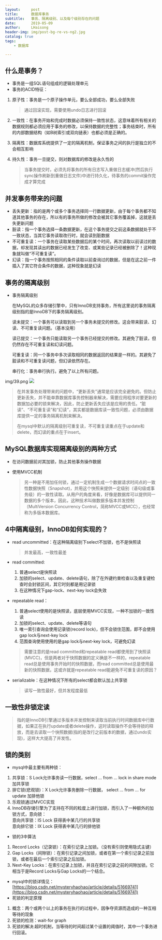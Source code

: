 ```yaml
---
layout:     post
title:      数据库事务
subtitle:   事务、隔离级别、以及每个级别存在的问题
date:       2019-05-09
author:     LHaisong
header-img: img/post-bg-re-vs-ng2.jpg
catalog: true
tags:
    - 数据库

---
```


## 什么是事务？

- 事务是一组SQL语句组成的逻辑处理单元
- 事务的ACID特征：

1. 原子性：事务是一个原子操作单元，要么全部成功，要么全部失败

   > 通过回滚实现，需要使用undo日志进行回滚

2. 一致性：在事务开始和完成时数据必须保持一致性状态，这意味着所有相关的数据规则都必须应用于事务的修改，以保持数据的完整性；事务结束时，所有的内部数据结构（如B树索引或双向链表）也都必须是正确的。

3. 隔离性：数据库系统提供了一定的隔离机制，保证事务之间的执行是独立的不会相互影响

4. 持久性：事务一旦提交，则对数据库的修改是永久性的

   > 当事务提交时，必须先将事务的所有日志写入重做日志缓冲(然后执行sync操作刷新到重做日志文件)中进行持久化，待事务的commit操作完成才算完成

## 并发事务带来的问题

- 丢失更新：指的是两个或多个事务选择同一行数据更新，由于每个事务都不知道其他事务的存在，所以有的事务所做的修改会被其它事务覆盖掉，这就是丢失更新问题
- 脏读：指一个事务选择一条数据更新，在这个事务提交之前这条数据就处于不一致状态，当其它事务读取改行时，就会读到脏数据
- 不可重复读：一个事务在读取某些数据后的某个时间，再次读取以前读过的数据，却发现其读出的数据已经发生了改变、或某些记录已经被删除了！这种现象就叫做“不可重复读”。
- 幻读：指一个事务按照相同的条件读取以前查询过的数据，但是在这之前一件插入了其它符合条件的数据，这种现象就是幻读

## 事务的隔离级别

- 事务隔离级别

  在MySQL的众多存储引擎中，只有InnoDB支持事务，所有这里说的事务隔离级别指的是InnoDB下的事务隔离级别。

  读未提交：一个事务可以读取到另一个事务未提交的修改。这会带来脏读、幻读、不可重复读问题。（基本没用）

  读已提交：一个事务只能读取另一个事务已经提交的修改。其避免了脏读，但仍然存在不可重复读和幻读问题。

  可重复读：同一个事务中多次读取相同的数据返回的结果是一样的。其避免了脏读和不可重复读问题，但幻读依然存在。

  串行化：事务串行执行。避免了以上所有问题。

img/39.png
  ![](https://raw.githubusercontent.com/LHaisong/LHaisong.github.io/tree/master/img/39.png)

> 在并发事务处理带来的问题中，“更新丢失”通常是应该完全避免的。但防止更新丢失，并不能单靠数据库事务控制器来解决，需要应用程序对要更新的数据加必要的锁来解决，因此，防止更新丢失应该是应用的责任。“脏读”、“不可重复读”和“幻读”，其实都是数据库读一致性问题，必须由数据库提供一定的事务隔离机制来解决。
>
> 在mysql中默认的隔离级别可重复读，不可重复读重点在于update和delete，而幻读的重点在于insert。

## MySQL数据库实现隔离级别的两种方式

- 在访问数据前对其加锁，防止其他事务操作数据

- 使用MVCC机制

  > 另一种是不用加任何锁，通过一定机制生成一个数据请求时间点的一致性数据快照（Snapshot)，并用这个快照来提供一定级别（语句级或事务级）的一致性读取。从用户的角度来看，好像是数据库可以提供同一数据的多个版本，因此，这种技术叫做数据多版本并发控制（MultiVersion Concurrency Control，简称MVCC或MCC），也经常称为多版本数据库。

## 4中隔离级别，InnoDB如何实现的？

- read uncommitted：在这种隔离级别下select不加锁，也不是快照读

  > 并发最高，一致性最差

- read committed:

  1. 普通select是快照读
  2. 加锁的select、update、delete语句，除了在外键约束检查以及重复键检查时会封锁区间，其它时刻都是用记录锁
  3. 在这种情况下gap-lock、next-key lock会失效

- repeatable read：

  1. 普通select使用的是快照读，底层使用MVCC实现，一种不加锁的一致性读
  2. 加锁的select、update、delete等语句
  3. 唯一索引查询会使用记录锁(record lock)，但不会锁住范围，即不会使用gap lock与next-key lock
  4. 范围查询使用使用的是gap lock与next-key lock，可避免幻读

  > 需要注意的是read committed和repeatable read都使用到了快照读(MVCC)，但是两者对于快照数据的定义确是不一样的，repeatable read总是使用事务开始时的快照数据，而read committed总是使用最新的快照数据，这或许就是repeatable read能避免不可重复读的原因？

- serializable：在这种情况下所有的select都会默认加上共享锁

  > 读写一致性最好，但并发程度最低

## 一致性非锁定读

> 指的是InnoDB引擎通过多版本并发控制来读取当前执行时间数据库中行数据，如果正在执行update或者delete操作，这时读取操作不会等待锁的释放，而是去读取一个快照数据(指的是改行之前版本的数据，通过undo实现)，这样大大提高了并发性。  

## 锁的类别

- mysql中最主要有两种锁： 

1. 共享锁：S Lock允许事务读一行数据，select ... from ... lock in share mode  加共享锁  
2. 排它锁(悲观锁)：X Lock允许事务删除一行数据， select ... from ... for update 加排他锁  
3. 乐观锁通过MVCC实现  
4. InnoDB存储引擎为了支持在不同的粒度上进行加锁，而引入了一种额外的加锁方式，意向锁：  
   意向共享锁：IS Lock 获得表中某几行的共享锁  
   意向排它锁：IX Lock 获得表中某几行的排他锁 

- 锁的3中算法  

1. Record Locks（记录锁）：在索引记录上加锁。（没有索引则使用隐式主键）
2. Gap Locks（间隙锁）：在索引记录之间加锁，或者在第一个索引记录之前加锁，或者在最后一个索引记录之后加锁。
3. Next-Key Locks：在索引记录上加锁，并且在索引记录之前的间隙加锁。它相当于是Record Locks与Gap Locks的一个结合。

- mysql中的锁详情见：[https://blog.csdn.net/mysteryhaohao/article/details/51669741](https://blog.csdn.net/mysteryhaohao/article/details/51669741)
- 死锁的判定原理  

1. 概念：两个或两个以上的事务在执行的过程中，因争夺资源而造成的一种互相等待的现象
2. 死锁的检测：wait-for graph
3. 死锁的解决:超时机制，当等待的时间超过某个设置的阈值时，其中一个事务进行回滚。 







